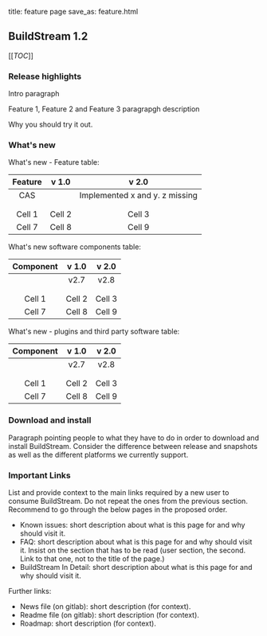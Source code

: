 title: feature page
save_as: feature.html

<!-- Feature page. Check the content structure to better understand the relation with other pages: https://gitlab.com/BuildStream/nosoftware/alignment/blob/master/content_design/content_structure_proposal_description.md -->

## BuildStream 1.2

[[_TOC_]]

### Release highlights

<!-- Text focused on those who can become users and current users, that is, we need to assume they have some technical knowledge. This text should mention and include a short description of the 2 or 3 features that makes a difference, that makes this release worth it. -->

Intro paragraph

Feature 1, Feature 2 and Feature 3 paragrapgh description

Why you should try it out.

### What's new

<!-- Table 1.0 vs 1.2 The idea is to reflect evolution and to inform about the updates in features, components and plugins or other elements   -->

What's new - Feature table: 

<!-- List key features for the general audience, then those for our target market and audience. Those who are only partially supported and will be fully supported in the next major version, too.   -->




| Feature      | v 1.0           | v 2.0       |
| :----------: | :------:     | :----------------------: |
|  CAS         |              | Implemented x and y. z missing |
|              |              |                |
|              |              |                |
| Cell 1       | Cell 2   | Cell 3             | 
| Cell 7       | Cell 8   | Cell 9             | 



What's new software components table:

<!-- List key software components for the general audience, then those for our target market and audience. There are people that has installed in their machines software versions that might collide or not be appropiate for running BuildStream. We need to let them know here.   -->

| Component      | v 1.0           | v 2.0       |
| :----------: | :------:     | :----------------------: |
|           |     v2.7         |  v2.8  |
|              |              |                |
|              |              |                |
| Cell 1       | Cell 2   | Cell 3             | 
| Cell 7       | Cell 8   | Cell 9             | 

What's new -  plugins and third party software table:

<!-- List key plugins and external software components that enable interesting or complementary features we partly or entirely rely on. for the general audience, then those for our target market and audience. Those who are only partially supported and will be fully supported in the next major version, too.   -->

| Component      | v 1.0           | v 2.0       |
| :----------: | :------:     | :----------------------: |
|           |     v2.7         |  v2.8  |
|              |              |                |
|              |              |                |
| Cell 1       | Cell 2   | Cell 3             | 
| Cell 7       | Cell 8   | Cell 9             | 


### Download and install

Paragraph pointing people to what they have to do in order to download and install BuildStream. Consider the difference between  release and snapshots as well as the different platforms we currently support.

<!-- This paragraph is to provide context and redirect readers to the right content, not to duplicate content from other pages or documentation. Remember the target audience is people wanting to install BuildStream for the first time.   -->

### Important Links

List and provide context to the main links required by a new user to consume BuildStream. Do not repeat the ones from the previous section. Recommend to go through the below pages in the proposed order.

<!-- Based on the critical path the order is Known issues, FAQ, BuildStream in detail   -->

* Known issues: short description about what is this page for and why should visit it.
* FAQ: short description about what is this page for and why should visit it. Insist on the section that has to be read (user section, the second. Link to that one, not to the title of the page.)
* BuildStream In Detail: short description about what is this page for and why should visit it.

Further links:
* News file (on gitlab): short description (for context).
* Readme file (on gitlab): short description (for context).
* Roadmap: short description (for context).
